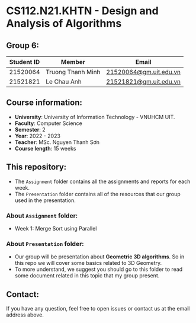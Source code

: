 # CS112.N21.KHTN - Design and Analysis of Algorithms
## Group 6:
|**Student ID**| **Member**|**Email**|
|-----------|-----------|-----------|
|21520064|Truong Thanh Minh|21520064@gm.uit.edu.vn|
|21521821|Le Chau Anh|21521821@gm.uit.edu.vn|

## Course information:
- **University**: University of Information Technology - VNUHCM UIT.
- **Faculty**: Computer Science
- **Semester**: 2
- **Year**: 2022 - 2023
- **Teacher**: MSc. Nguyen Thanh Sơn
- **Course length**: 15 weeks

## This repository:
- The `Assignment` folder contains all the assignments and reports for each week.
- The `Presentation` folder contains all of the resources that our group used in the presentation.
### About `Assignment` folder:
- Week 1: Merge Sort using Parallel

### About `Presentation` folder:
- Our group will be presentation about **Geometric 3D algorithms**. So in this repo we will cover some basics related to 3D Geometry.
- To more understand, we suggest you should go to this folder to read some document related in this topic that my group present.

## Contact:
If you have any question, feel free to open issues or contact us at the email address above.
